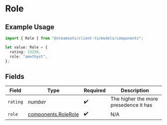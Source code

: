 # Role

## Example Usage

```typescript
import { Role } from "@steamsets/client-ts/models/components";

let value: Role = {
  rating: 13236,
  role: "amethyst",
};
```

## Fields

| Field                                                      | Type                                                       | Required                                                   | Description                                                |
| ---------------------------------------------------------- | ---------------------------------------------------------- | ---------------------------------------------------------- | ---------------------------------------------------------- |
| `rating`                                                   | *number*                                                   | :heavy_check_mark:                                         | The higher the more presedence it has                      |
| `role`                                                     | [components.RoleRole](../../models/components/rolerole.md) | :heavy_check_mark:                                         | N/A                                                        |
